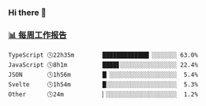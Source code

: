 ### Hi there 👋

<!-- waka-box start -->
### <a href="https://gist.github.com/b3f90cfdb958d2401b019f821c34c859" target="_blank">📊 每周工作报告</a>
```text
TypeScript 🕓22h35m        █████████████▏░░░░░░░ 63.0%
JavaScript 🕓8h1m          ████▋░░░░░░░░░░░░░░░░ 22.4%
JSON       🕓1h56m         █▏░░░░░░░░░░░░░░░░░░░  5.4%
Svelte     🕓1h54m         █░░░░░░░░░░░░░░░░░░░░  5.3%
Other      🕓24m           ▏░░░░░░░░░░░░░░░░░░░░  1.2%
```
<!-- waka-box end -->

<!--
**yiningv/yiningv** is a ✨ _special_ ✨ repository because its `README.md` (this file) appears on your GitHub profile.
Here are some ideas to get you started:
- 🔭 I’m currently working on ...
- 🌱 I’m currently learning ...
- 👯 I’m looking to collaborate on ...
- 🤔 I’m looking for help with ...
- 💬 Ask me about ...
- 📫 How to reach me: ...
- 😄 Pronouns: ...
- ⚡ Fun fact: ...
-->

